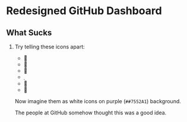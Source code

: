Redesigned GitHub Dashboard
===========================

What Sucks
----------

1. Try telling these icons apart:

    * &#xf001;
    * &#xf002;
    * &#xf003;
    * &#xf004;
    * &#xf005;
    * &#xf006;

    Now imagine them as white icons on purple (`##7552A1`) background.

    The people at GitHub somehow thought this was a good idea.